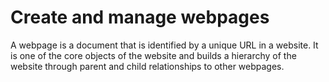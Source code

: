 # Create and manage webpages

A webpage is a document that is identified by a unique URL in a website. It is one of the core objects of the website and builds a hierarchy of the website through parent and child relationships to other webpages.

